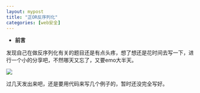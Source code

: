 ```yaml
---
layout: mypost
title: "正OR反序列化"
categories: [web安全]
---
```


- **前言**

发现自己在做反序列化有关的题目还是有点头疼，想了想还是花时间去写一下，进行一个小的分享吧，不然哪天又忘了，又要emo大半天。

![](86883a42ly1h930gbnq8kj20sg0sgaew.jpg)

过几天发出来吧，还是要用代码来写几个例子的，暂时还没完全写好。